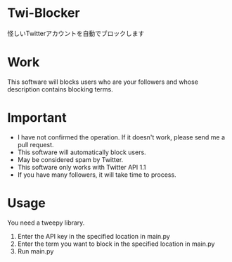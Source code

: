 # Twi-Blocker
怪しいTwitterアカウントを自動でブロックします

# Work
This software will blocks users who are your followers and whose description contains blocking terms.

# Important
- I have not confirmed the operation. If it doesn't work, please send me a pull request.
- This software will automatically block users.
- May be considered spam by Twitter.
- This software only works with Twitter API 1.1
- If you have many followers, it will take time to process.

# Usage
You need a tweepy library.

1. Enter the API key in the specified location in main.py
2. Enter the term you want to block in the specified location in main.py
3. Run main.py
